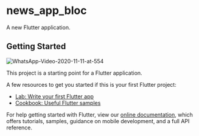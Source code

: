 # news_app_bloc

A new Flutter application.

## Getting Started

![WhatsApp-Video-2020-11-11-at-554](https://user-images.githubusercontent.com/69073040/98823738-785cc600-2458-11eb-93f4-efe428d054e1.gif)

This project is a starting point for a Flutter application.

A few resources to get you started if this is your first Flutter project:

- [Lab: Write your first Flutter app](https://flutter.dev/docs/get-started/codelab)
- [Cookbook: Useful Flutter samples](https://flutter.dev/docs/cookbook)

For help getting started with Flutter, view our
[online documentation](https://flutter.dev/docs), which offers tutorials,
samples, guidance on mobile development, and a full API reference.
